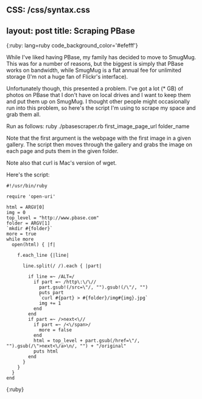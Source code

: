 CSS: /css/syntax.css
---
layout: post
title: Scraping PBase
---



{:ruby:     lang=ruby code_background_color='#efefff'}

While I've liked having PBase, my family has decided to move to SmugMug. This was for a number of reasons, but the biggest is simply that PBase works on bandwidth, while SmugMug is a flat annual fee for unlimited storage (I'm not a huge fan of Flickr's interface).

Unfortunately though, this presented a problem. I've got a lot (* GB) of photos on PBase that I don't have on local drives and I want to keep them and put them up on SmugMug. I thought other people might occasionally run into this problem, so here's the script I'm using to scrape my space and grab them all.

Run as follows: ruby ./pbasescraper.rb first_image_page_url folder_name

Note that the first argument is the webpage with the first image in a given gallery. The script then moves through the gallery and grabs the image on each page and puts them in the given folder.

Note also that curl is Mac's version of wget.

Here's the script:

	#!/usr/bin/ruby

	require 'open-uri'

	html = ARGV[0]
	img = 0
	top_level = "http://www.pbase.com"
	folder = ARGV[1]
	`mkdir #{folder}`
	more = true
	while more 
	  open(html) { |f|

	    f.each_line {|line|  
    
	      line.split(/ /).each { |part|
   
	        if line =~ /ALT=/
	          if part =~ /http\:\/\//
	            part.gsub!(/src=\"/, "").gsub!(/\"/, "")
	            puts part
	            `curl #{part} > #{folder}/img#{img}.jpg`
	            img += 1
	          end
	        end          
	        if part =~ />next<\//            
	          if part =~ /<\/span>/
	            more = false
	          end
	          html = top_level + part.gsub(/href=\"/, "").gsub(/\">next<\/a>\n/, "") + "/original"
	          puts html
	        end     
	      }
	    }
	  }
	end  
{:ruby}
